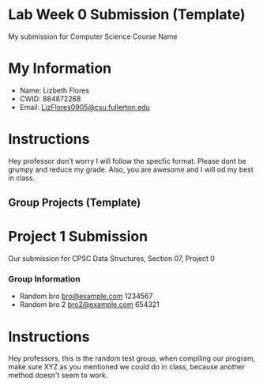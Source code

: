 # Lab Week 0 Submission (Template)

My submission for Computer Science Course Name

# My Information 

* Name: Lizbeth Flores 
* CWID: 884872268
* Email: LizFlores0905@csu.fullerton.edu

# Instructions 

Hey professor don't worry I will follow the specfic format. Please
dont be grumpy and reduce my grade. Also, you are awesome and I will od my best in class. 

## Group Projects (Template)

# Project 1 Submission 

Our submission for CPSC Data Structures, Section 07, Project 0 

### Group Information 

* Random bro <bro@example.com> 1234567 
* Random bro 2 <bro2@example.com> 654321

# Instructions 

Hey professors, this is the random test group, when compiling our program, make sure XYZ as you mentioned we could do in class, because another method doesn't seem to work. 